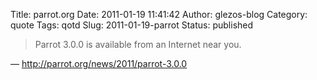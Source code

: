 Title: parrot.org
Date: 2011-01-19 11:41:42
Author: glezos-blog
Category: quote
Tags: qotd
Slug: 2011-01-19-parrot
Status: published

> Parrot 3.0.0 is available from an Internet near you.

&mdash; http://parrot.org/news/2011/parrot-3.0.0
